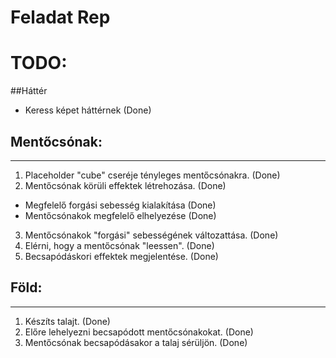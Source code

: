 # Feladat Rep
# TODO:
##Háttér
- Keress képet háttérnek (Done)
## Mentőcsónak: 

------------


1. Placeholder "cube" cseréje tényleges mentőcsónakra. (Done)
2.  Mentőcsónak körüli effektek létrehozása. (Done)
  - Megfelelő forgási sebesség kialakítása (Done)
  - Mentőcsónakok megfelelő elhelyezése (Done)
3. Mentőcsónakok "forgási" sebességének változattása. (Done)
4. Elérni, hogy a mentőcsónak "leessen". (Done)
5. Becsapódáskori effektek megjelentése. (Done)
## Föld:

------------

1. Készíts talajt. (Done) 
2. Előre lehelyezni becsapódott mentőcsónakokat. (Done)
3. Mentőcsónak becsapódásakor a talaj sérüljön. (Done)

